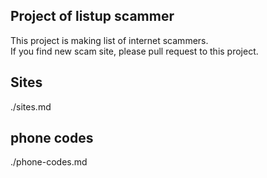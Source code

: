 ## Project of listup scammer
This project is making list of internet scammers.  
If you find new scam site, please pull request to this project.

## Sites
./sites.md

## phone codes
./phone-codes.md
